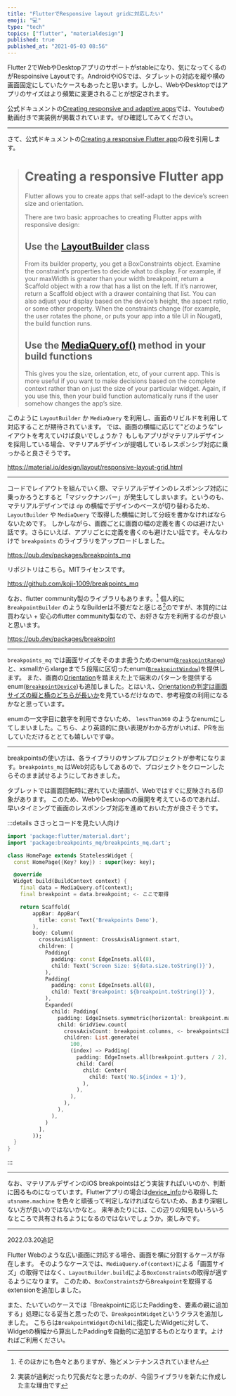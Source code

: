 ```yaml
---
title: "FlutterでResponsive layout gridに対応したい"
emoji: "💻"
type: "tech"
topics: ["flutter", "materialdesign"]
published: true
published_at: "2021-05-03 08:56"
---
```


Flutter 2でWebやDesktopアプリのサポートがstableになり、気になってくるのがRespoinsive Layoutです。AndroidやiOSでは、タブレットの対応を縦や横の画面固定にしていたケースもあったと思います。しかし、WebやDesktopではアプリのサイズはより頻繁に変更されることが想定されます。

公式ドキュメントの[Creating responsive and adaptive apps](https://flutter.dev/docs/development/ui/layout/adaptive-responsive)では、Youtubeの動画付きで実装例が掲載されています。ぜひ確認してみてください。

---

さて、公式ドキュメントの[Creating a responsive Flutter app](https://flutter.dev/docs/development/ui/layout/adaptive-responsive#creating-a-responsive-flutter-app)の段を引用します。

> # Creating a responsive Flutter app
> 
> Flutter allows you to create apps that self-adapt to the device’s screen size and orientation.
> 
> There are two basic approaches to creating Flutter apps with responsive design:
> 
> ## Use the [LayoutBuilder](https://api.flutter.dev/flutter/widgets/LayoutBuilder-class.html) class
> From its builder property, you get a BoxConstraints object. Examine the constraint’s properties to decide what to display. For example, if your maxWidth is greater than your width breakpoint, return a Scaffold object with a row that has a list on the left. If it’s narrower, return a Scaffold object with a drawer containing that list. You can also adjust your display based on the device’s height, the aspect ratio, or some other property. When the constraints change (for example, the user rotates the phone, or puts your app into a tile UI in Nougat), the build function runs.
> 
> ## Use the [MediaQuery.of()](https://api.flutter.dev/flutter/widgets/MediaQuery/of.html) method in your build functions
> This gives you the size, orientation, etc, of your current app. This is more useful if you want to make decisions based on the complete context rather than on just the size of your particular widget. Again, if you use this, then your build function automatically runs if the user somehow changes the app’s size.

このように `LayoutBuilder` か `MediaQuery` を利用し、画面のリビルドを利用して対応することが期待されています。
では、画面の横幅に応じて"どのような"レイアウトを考えていけば良いでしょうか？ もしもアプリがマテリアルデザインを採用している場合、マテリアルデザインが提唱しているレスポンシブ対応に乗っかると良さそうです。

https://material.io/design/layout/responsive-layout-grid.html

---

コードでレイアウトを組んでいく際、マテリアルデザインのレスポンシブ対応に乗っかろうとすると「マジックナンバー」が発生してしまいます。というのも、マテリアルデザインでは `dp` の横幅でデザインのベースが切り替わるため、`LayoutBuilder` や `MediaQuery` で取得した横幅に対して分岐を書かなければならないためです。
しかしながら、画面ごとに画面の幅の定義を書くのは避けたい話です。さらにいえば、アプリごとに定義を書くのも避けたい話です。そんなわけで `breakpoints` のライブラリをアップロードしました。

https://pub.dev/packages/breakpoints_mq

リポジトリはこちら。MITライセンスです。

https://github.com/koji-1009/breakpoints_mq

なお、flutter community製のライブラリもあります。[^1]
個人的に `BreakpointBuilder` のようなBuilderは不要だなと感じる[^2]のですが、本質的には買わない + 安心のflutter community製なので、お好きな方を利用するのが良いと思います。

https://pub.dev/packages/breakpoint

---

`breakpoints_mq` では画面サイズをそのまま扱うためのenum([`BreakpointRange`](https://github.com/koji-1009/breakpoints_mq/blob/1.1.0/lib/src/breakpoints_enum.dart#L5))と、xsmallからxlargeまで５段階に区切ったenum([`BreakpointWindow`](https://github.com/koji-1009/breakpoints_mq/blob/1.1.0/lib/src/breakpoints_enum.dart#L51))を提供します。
また、画面の[Orientation](https://api.flutter.dev/flutter/widgets/Orientation-class.html)を踏まえた上で端末のパターンを提供するenum([`BreakpointDevice`](https://github.com/koji-1009/breakpoints_mq/blob/1.1.0/lib/src/breakpoints_enum.dart#L78))も追加しました。とはいえ、[Orientationの判定は画面サイズの縦と横のどちらが長いか](https://github.com/flutter/flutter/blob/2.0.0/packages/flutter/lib/src/widgets/media_query.dart#L370)を見ているだけなので、参考程度の利用になるかなと思っています。

enumの一文字目に数字を利用できないため、 `lessThan360` のようなenumにしてしまいました。こちら、より英語的に良い表現がわかる方がいれば、PRを出していただけるととても嬉しいです😁。

---

breakpointsの使い方は、各ライブラリのサンプルプロジェクトが参考になります。`breakpoints_mq` はWeb対応もしてあるので、プロジェクトをクローンしたらそのまま試せるようにしておきました。

タブレットでは画面回転時に遅れていた描画が、Webではすぐに反映される印象があります。
このため、WebやDesktopへの展開を考えているのであれば、早いタイミングで画面のレスポンシブ対応を進めておいた方が良さそうです。

:::details ささっとコードを見たい人向け

```dart
import 'package:flutter/material.dart';
import 'package:breakpoints_mq/breakpoints_mq.dart';

class HomePage extends StatelessWidget {
  const HomePage({Key? key}) : super(key: key);

  @override
  Widget build(BuildContext context) {
    final data = MediaQuery.of(context);
    final breakpoint = data.breakpoint; <- ここで取得

    return Scaffold(
        appBar: AppBar(
          title: const Text('Breakpoints Demo'),
        ),
        body: Column(
          crossAxisAlignment: CrossAxisAlignment.start,
          children: [
            Padding(
              padding: const EdgeInsets.all(8),
              child: Text('Screen Size: ${data.size.toString()}'),
            ),
            Padding(
              padding: const EdgeInsets.all(8),
              child: Text('Breakpoint: ${breakpoint.toString()}'),
            ),
            Expanded(
              child: Padding(
                padding: EdgeInsets.symmetric(horizontal: breakpoint.margins / 2), <- breakpointsに記載されていたmargins
                child: GridView.count(
                  crossAxisCount: breakpoint.columns, <- breakpointsに記載されているグリッドの数
                  children: List.generate(
                    100,
                    (index) => Padding(
                      padding: EdgeInsets.all(breakpoint.gutters / 2), <- breakpointsに記載されていたgutters
                      child: Card(
                        child: Center(
                          child: Text('No.${index + 1}'),
                        ),
                      ),
                    ),
                  ),
                ),
              ),
            )
          ],
        ));
  }
}
```

:::

---

なお、マテリアルデザインのiOS breakpointsはどう実装すればいいのか、判断に困るものになっています。Flutterアプリの場合は[device_info](https://pub.dev/packages/device_info)から取得した `utsname.machine` を色々と頑張って判定しなければならないため、あまり深堀しない方が良いのではないかなと。
来年あたりには、この辺りの知見もいろいろなところで共有されるようになるのではないでしょうか。楽しみです。

---

2022.03.20追記

Flutter Webのような広い画面に対応する場合、画面を横に分割するケースが存在します。
そのようなケースでは、`MediaQuery.of(context)`による「画面サイズ」の取得ではなく、`LayoutBuilder.build`による`BoxConstraints`の取得が適するようになります。
このため、`BoxConstraints`から`Breakpoint`を取得するextensionを追加しました。

また、たいていのケースでは「Breakpointに応じたPaddingを、要素の親に追加する」処理になる妥当と思ったので、`BreakpointWidget`というクラスを追加しました。
こちらは`BreakpointWidget`の`child`に指定したWidgetに対して、Widgetの横幅から算出したPaddingを自動的に追加するものとなります。よければご利用ください。

[^1]: そのほかにも色々とありますが、殆どメンテナンスされていません
[^2]: 実装が過剰だったり冗長だなと思ったのが、今回ライブラリを新たに作成した主な理由です